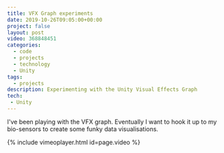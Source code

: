```yaml
---
title: VFX Graph experiments
date: 2019-10-26T09:05:00+00:00
project: false
layout: post
video: 368848451
categories:
  - code
  - projects
  - technology
  - Unity
tags:
  - projects
description: Experimenting with the Unity Visual Effects Graph
tech:
 - Unity
---
```


I've been playing with the VFX graph. Eventually I want to hook it up to my bio-sensors to create some funky data visualisations. 

{% include vimeoplayer.html id=page.video %}